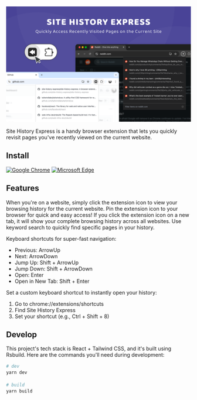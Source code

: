 ![screenshot](screenshot.png)

Site History Express is a handy browser extension that lets you quickly revisit pages you've recently viewed on the current website.

## Install

[![Google Chrome](https://img.shields.io/chrome-web-store/v/aifnngnkjcdamfofbfldbnighkjkkmbp?color=orange&label=Google%20Chrome&style=flat-square)](https://chrome.google.com/webstore/detail/aifnngnkjcdamfofbfldbnighkjkkmbp)
[![Microsoft Edge](https://img.shields.io/badge/dynamic/json?label=Microsoft%20Edge&prefix=v&query=%24.version&url=https%3A%2F%2Fmicrosoftedge.microsoft.com%2Faddons%2Fgetproductdetailsbycrxid%2Fgkglkmigeofpfjmgajfekdnfhdpbccic&style=flat-square)](https://microsoftedge.microsoft.com/addons/detail/gkglkmigeofpfjmgajfekdnfhdpbccic)

## Features

When you're on a website, simply click the extension icon to view your browsing history for the current website. Pin the extension icon to your browser for quick and easy access! If you click the extension icon on a new tab, it will show your complete browsing history across all websites. Use keyword search to quickly find specific pages in your history.

Keyboard shortcuts for super-fast navigation:

- Previous: ArrowUp
- Next: ArrowDown
- Jump Up: Shift + ArrowUp
- Jump Down: Shift + ArrowDown
- Open: Enter
- Open in New Tab: Shift + Enter

Set a custom keyboard shortcut to instantly open your history:

1. Go to chrome://extensions/shortcuts
2. Find Site History Express
3. Set your shortcut (e.g., Ctrl + Shift + 8)

## Develop

This project's tech stack is React + Tailwind CSS, and it's built using Rsbuild. Here are the commands you'll need during development:

```bash
# dev
yarn dev

# build
yarn build
```
